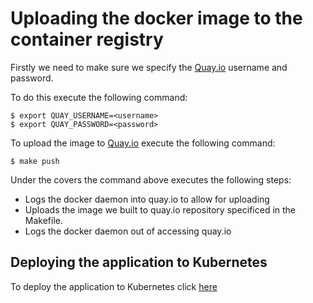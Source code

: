 # Uploading the docker image to the container registry

Firstly we need to make sure we specify the [Quay.io](https://quay.io/repository/) username and password.

To do this execute the following command:

```
$ export QUAY_USERNAME=<username>
$ export QUAY_PASSWORD=<password>
```

To upload the image to [Quay.io](https://quay.io/repository/) execute the following command:

```
$ make push
```

Under the covers the command above executes the following steps:

- Logs the docker daemon into quay.io to allow for uploading
- Uploads the image we built to quay.io repository specificed in the Makefile.
- Logs the docker daemon out of accessing quay.io

## Deploying the application to Kubernetes

To deploy the application to Kubernetes click [here](5-deploying-the-application-to-kubernetes.md)
